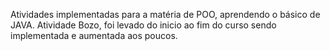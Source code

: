 Atividades implementadas para a matéria de POO, aprendendo o básico de JAVA.
Atividade Bozo, foi levado do inicio ao fim do curso sendo implementada e aumentada aos poucos.
